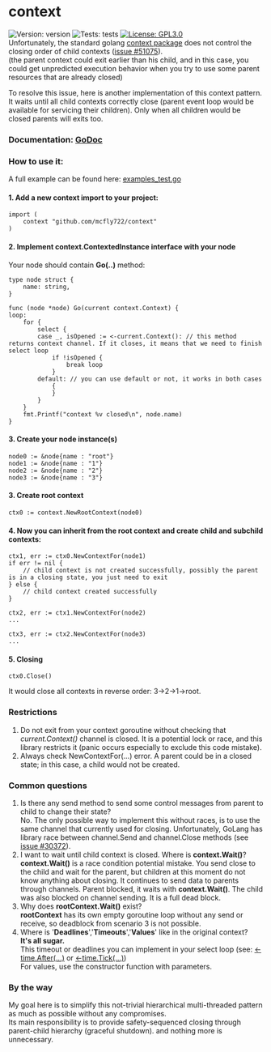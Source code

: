 # context
![Version: version](https://img.shields.io/badge/version-v1.0.6-success.svg)
![Tests: tests](https://img.shields.io/badge/tests-✔6|✘0-success.svg)
[![License: GPL3.0](https://img.shields.io/badge/License-GPL3.0-blue.svg)](https://www.gnu.org/licenses/gpl-3.0.html)
<br>
Unfortunately, the standard golang [context package](https://github.com/golang/go/tree/master/src/context) does not control the closing order of child contexts ([issue #51075](https://github.com/golang/go/issues/51075)).<br>
(the parent context could exit earlier than his child, and in this case, you could get unpredicted execution behavior when you try to use some parent resources that are already closed)

To resolve this issue, here is another implementation of this context pattern.<br>
It waits until all child contexts correctly close (parent event loop would be available for servicing their children). Only when all children would be closed parents will exits too.

### Documentation: [GoDoc](https://pkg.go.dev/github.com/mcfly722/context)

### How to use it:

A full example can be found here: [examples_test.go](https://github.com/mcfly722/context/blob/main/examples_test.go)


#### 1. Add a new context import to your project:
```
import (
	context "github.com/mcfly722/context"
)
```
#### 2. Implement context.ContextedInstance interface with your node
Your node should contain <b>Go(..)</b> method:
```
type node struct {
	name: string,
}

func (node *node) Go(current context.Context) {
loop:
	for {
		select {
		case _, isOpened := <-current.Context(): // this method returns context channel. If it closes, it means that we need to finish select loop
			if !isOpened {
				break loop
			}
		default: // you can use default or not, it works in both cases
			{
			}
		}
	}
	fmt.Printf("context %v closed\n", node.name)
}
```
#### 3. Create your node instance(s)
```
node0 := &node{name : "root"}
node1 := &node{name : "1"}
node2 := &node{name : "2"}
node3 := &node{name : "3"}
```
#### 3. Create root context
```
ctx0 := context.NewRootContext(node0)
```
#### 4. Now you can inherit from the root context and create child and subchild contexts:
```
ctx1, err := ctx0.NewContextFor(node1)
if err != nil {
	// child context is not created successfully, possibly the parent is in a closing state, you just need to exit
} else {
	// child context created successfully
}
```
```
ctx2, err := ctx1.NewContextFor(node2)
...
```
```
ctx3, err := ctx2.NewContextFor(node3)
...
```
#### 5. Closing
```
ctx0.Close()
```
It would close all contexts in reverse order: 3->2->1->root.

### Restrictions
 1. Do not exit from your context goroutine without checking that *current.Context()* channel is closed. It is a potential lock or race, and this library restricts it (panic occurs especially to exclude this code mistake).<br>
 2. Always check NewContextFor(...) error. A parent could be in a closed state; in this case, a child would not be created.<br>

### Common questions
 1. Is there any send method to send some control messages from parent to child to change their state?<br>
 No. The only possible way to implement this without races, is to use the same channel that currently used for closing. Unfortunately, GoLang has library race between channel.Send and channel.Close methods (see [issue #30372](https://github.com/golang/go/issues/30372)).
 2. I want to wait until child context is closed. Where is <b>context.Wait()</b>?<br>
 <b>context.Wait()</b> is a race condition potential mistake. You send close to the child and wait for the parent, but children at this moment do not know anything about closing. It continues to send data to parents through channels. Parent blocked, it waits with <b>context.Wait()</b>. The child was also blocked on channel sending. It is a full dead block.
 3. Why does <b>rootContext.Wait()</b> exist?<br>
 <b>rootContext</b> has its own empty goroutine loop without any send or receive, so deadblock from scenario 3 is not possible.
 4. Where is '<b>Deadlines</b>','<b>Timeouts</b>','<b>Values</b>' like in the original context?<br>
<b>It's all sugar.</b><br>
This timeout or deadlines you can implement in your select loop (see: [<-time.After(...)](https://pkg.go.dev/time#After) or [<-time.Tick(...)](https://pkg.go.dev/time#Tick))<br>
For values, use the constructor function with parameters.<br>

### By the way
My goal here is to simplify this not-trivial hierarchical multi-threaded pattern as much as possible without any compromises.<br>
Its main responsibility is to provide safety-sequenced closing through parent-child hierarchy (graceful shutdown). and nothing more is unnecessary.<br><br>